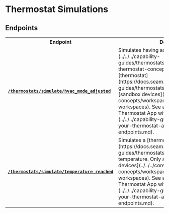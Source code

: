 # Thermostat Simulations

</table>

## Endpoints

<table>
<tr><th width="250">Endpoint</th><th>Description</th></tr>

<tr><td><a href="./hvac_mode_adjusted.md"><strong><code>/thermostats/simulate/hvac_mode_adjusted</code></strong></a></td>

<td>Simulates having adjusted the [HVAC mode](../../../capability-guides/thermostats/understanding-thermostat-concepts/hvac-mode.md) for a [thermostat](https://docs.seam.co/latest/capability-guides/thermostats). Only applicable for [sandbox devices](../../../core-concepts/workspaces/README.md#sandbox-workspaces). See also [Testing Your Thermostat App with Simulate Endpoints](../../../capability-guides/thermostats/testing-your-thermostat-app-with-simulate-endpoints.md).</td></tr>


<tr><td><a href="./temperature_reached.md"><strong><code>/thermostats/simulate/temperature_reached</code></strong></a></td>

<td>Simulates a [thermostat](https://docs.seam.co/latest/capability-guides/thermostats) reaching a specified temperature. Only applicable for [sandbox devices](../../../core-concepts/workspaces/README.md#sandbox-workspaces). See also [Testing Your Thermostat App with Simulate Endpoints](../../../capability-guides/thermostats/testing-your-thermostat-app-with-simulate-endpoints.md).</td></tr>

</table>
